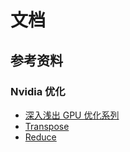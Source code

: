 ﻿# 文档

## 参考资料

### Nvidia 优化

- [深入浅出 GPU 优化系列](https://www.zhihu.com/people/ban-zhuan-yuan-shi-chao-ji-gun/posts)
- [Transpose](https://zhuanlan.zhihu.com/p/582664676)
- [Reduce](https://zhuanlan.zhihu.com/p/559549740)

